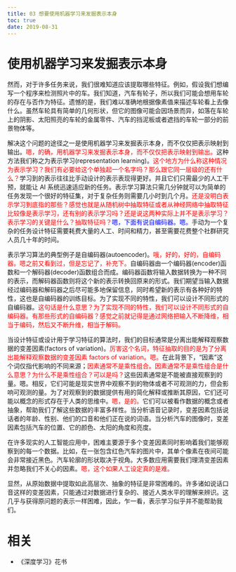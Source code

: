```yaml
---
title: 03 想要使用机器学习来发掘表示本身
toc: true
date: 2019-08-31
---
```

# 使用机器学习来发掘表示本身

然而，对于许多任务来说，我们很难知道应该提取哪些特征。例如，假设我们想编写一个程序来检测照片中的车。我们知道，汽车有轮子，所以我们可能会想用车轮的存在与否作为特征。遗憾的是，我们难以准确地根据像素值来描述车轮看上去像什么。虽然车轮具有简单的几何形状，但它的图像可能会因场景而异，如落在车轮上的阴影、太阳照亮的车轮的金属零件、汽车的挡泥板或者遮挡的车轮一部分的前景物体等。

解决这个问题的途径之一是使用机器学习来发掘表示本身，而不仅仅把表示映射到输出。<span style="color:red;">嗯，的确，用机器学习来发掘表示本身，而不仅仅把表示映射到输出。</span>这种方法我们称之为表示学习(representation learning)。<span style="color:red;">这个地方为什么称这种情况为表示学习？我们有必要给这个单独起一个名字吗？那么跟它同一层级的还有什么？</span>学习到的表示往往比手动设计的表示表现得更好。并且它们只需最少的人工干预，就能让 AI 系统迅速适应新的任务。表示学习算法只需几分钟就可以为简单的任务发现一个很好的特征集，对于复杂任务则需要几小时到几个月。<span style="color:red;">还是没明白表示学习到底指的那些？感觉也就是从随机树中抽取特征或者从神经网络中抽取特征比较像是表示学习，还有别的表示学习吗？还是说这两种实际上并不是表示学习？表示学习的关键是什么？抽取特征吗？</span><span style="color:blue;">嗯，下面有说自编码器。嗯。</span>手动为一个复杂的任务设计特征需要耗费大量的人工、时间和精力，甚至需要花费整个社群研究人员几十年的时间。

表示学习算法的典型例子是自编码器(autoencoder)。<span style="color:red;">哦，好的，好的，自编码器。嗯之前又看到过，但是忘记了，补充下。</span>自编码器由一个编码器(encoder)函数和一个解码器(decoder)函数组合而成。编码器函数将输入数据转换为一种不同的表示，而解码器函数则将这个新的表示转换回原来的形式。我们期望当输入数据经过编码器和解码器之后尽可能多地保留信息，同时希望新的表示有各种好的特性，这也是自编码器的训练目标。为了实现不同的特性，我们可以设计不同形式的自编码器。<span style="color:red;">这句话是什么意思？为了实现不同的特性，我们可以设计不同形式的自编码器。有那些形式的自编码器？感觉之前就记得是通过网络把输入不断降维，相当于编码，然后又不断升维，相当于解码。</span>

当设计特征或设计用于学习特征的算法时，我们的目标通常是分离出能解释观察数据的变差因素(factors of variation)。<span style="color:red;">厉害这个名词，特征抽取的目的是为了分离出能解释观察数据的变差因素 factors of variation。嗯。</span>在此背景下，“因素”这个词仅指代影响的不同来源；<span style="color:red;">因素通常不是乘性组合。因素通常不是乘性组合是什么意思？为什么不是乘性组合？可以是吗？</span>这些因素通常是不能被直接观察到的量。嗯。相反，它们可能是现实世界中观察不到的物体或者不可观测的力，但会影响可观测的量。为了对观察到的数据提供有用的简化解释或推断其原因，它们还可能以概念的形式存在于人类的思维中。<span style="color:red;">嗯，是的。</span>它们可以被看作数据的概念或者抽象，帮助我们了解这些数据的丰富多样性。当分析语音记录时，变差因素包括说话者的年龄、性别、他们的口音和他们正在说的词语。当分析汽车的图像时，变差因素包括汽车的位置、它的颜色、太阳的角度和亮度。

在许多现实的人工智能应用中，困难主要源于多个变差因素同时影响着我们能够观察到的每一个数据。比如，在一张包含红色汽车的图片中，其单个像素在夜间可能会非常接近黑色。汽车轮廓的形状取决于视角。大多数应用需要我们理清变差因素并忽略我们不关心的因素。<span style="color:red;">嗯，这个如果人工设定真的是难。</span>

显然，从原始数据中提取如此高层次、抽象的特征是非常困难的。许多诸如说话口音这样的变差因素，只能通过对数据进行复杂的、接近人类水平的理解来辨识。这几乎与获得原问题的表示一样困难，因此，乍一看，表示学习似乎并不能帮助我们。



# 相关

- 《深度学习》花书
